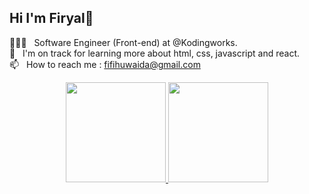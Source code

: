 
## Hi I'm Firyal👋
👨🏼‍💻 &nbsp; Software Engineer (Front-end) at @Kodingworks.\
🌱 &nbsp; I'm on track for learning more about html, css, javascript and react.\
📫 &nbsp; How to reach me : fifihuwaida@gmail.com

<!-- ### 🛠 &nbsp;Tech I Use
![Visual Studio Code](https://img.shields.io/badge/-Visual%20Studio%20Code-05122A?style=flat&logo=visual-studio-code&logoColor=007ACC)&nbsp;
 -->
<p/>
<!-- ### ⚙️ &nbsp;GitHub Analytics -->
<p align="center">
<a href="https://github.com/firyalhz">
  <img height="160em" src="https://github-readme-stats.vercel.app/api?username=firyalhz&show_icons=true&theme=algolia&include_all_commits=true&count_private=true" /> 
  <img height="160em" src="https://github-readme-stats-eight-theta.vercel.app/api/top-langs/?username=firyalhz&layout=compact&langs_count=8&theme=algolia" />
 </a>
 </p>

<!-- ### 🤝🏻 &nbsp;Connect with Me
<p>
<a href="https://linkedin.com/in/https://www.linkedin.com/in/firyal-huwaida-fauzi/">
  <img src="https://img.shields.io/badge/-Linkedin-0077B5?style=flat&logo=Linkedin&logoColor=white"/>
</a>
</p> -->
  
<!---
firyalhuwaida/firyalhuwaida is a ✨ special ✨ repository because its `README.md` (this file) appears on your GitHub profile.
You can click the Preview link to take a look at your changes.
--->
